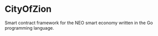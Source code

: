 # CityOfZion
Smart contract framework for the NEO smart economy written in the Go programming language.
